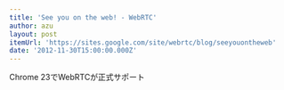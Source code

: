 ```yaml
---
title: 'See you on the web! - WebRTC'
author: azu
layout: post
itemUrl: 'https://sites.google.com/site/webrtc/blog/seeyouontheweb'
date: '2012-11-30T15:00:00.000Z'
---
```

Chrome 23でWebRTCが正式サポート
